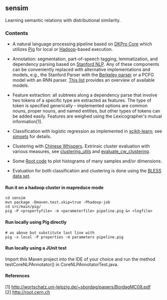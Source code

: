 ## sensim

Learning semantic relations with distributional similarity.

### Contents 

* A natural language processing pipeline 
  based on [DKPro Core](http://www.ukp.tu-darmstadt.de/software/dkpro-core/)
  which utilizes [Pig](http://pig.apache.org/) for local or 
  [Hadoop](http://hadoop.apache.org/)-based execution.  

*  Annotation: segmentation, part-of-speech tagging, lemmatization, and dependency parsing based on [Stanford NLP](http://nlp.stanford.edu/software/index.shtml). Any of these components can be conveniently replaced with alternative implementations and models, e.g., the Stanford Parser with the [Berkeley parser](http://nlp.cs.berkeley.edu/Software.shtml) or a PCFG model with an RNN parser. 
  [This list](https://zoidberg.ukp.informatik.tu-darmstadt.de/artifactory/public-model-releases-local/de/tudarmstadt/ukp/dkpro/core/) provides an overview of available models.

* Feature extraction: all subtrees along a dependency parse that involve two tokens of a specific type are extracted as features. The type of token is specified generically – implemented options are common nouns, proper nouns, and named entities, but other types of tokens can be added easily. Features are weighed using the Lexicographer's mutual information[1].

* Classification with logistic regression as implemented in [scikit-learn](http://scikit-learn.org/stable/modules/generated/sklearn.linear_model.LogisticRegression.html); see [simsets](https://github.com/policecar/simsets) for details.

* Clustering with [Chinese Whispers](http://wortschatz.informatik.uni-leipzig.de/~cbiemann/software/CW.html). Extrinsic cluster evaluation with various measures, see  [clustering_utils](https://github.com/policecar/sensim/blob/master/src/main/python/clustering_utils.py) and [evaluate_cw_clustering](https://github.com/policecar/sensim/blob/master/src/main/python/evaluate_cw_clustering.py).

* Some [Root code](https://github.com/policecar/sensim/blob/master/src/main/root/makeHistFromAscii.C) to plot histograms of many samples and/or dimensions.

* Evaluation for both classification and clustering is done using the [BLESS data set](https://sites.google.com/site/geometricalmodels/shared-evaluation/).

#### Run it on a hadoop cluster in mapreduce mode

```shell
cd sensim
mvn package -Dmaven.test.skip=true -Phadoop-job
cd src/main/pig/
pig -P <propertyfile> -m <parameterfile> pipeline.pig &> <logfile>
```

#### Run locally using Pig directly

```shell
# as above but substitute last line with
pig -x local -P properties -m parameters pipeline.pig
```

#### Run locally using a JUnit test

Import this Maven project into the IDE of your choice and run 
the method testCoreNLPAnnotator() in CoreNLPAnnotatorTest.java.

#### References

[1] http://wortschatz.uni-leipzig.de/~sbordag/papers/BordagMC08.pdf  
[2] http://root.cern.ch

